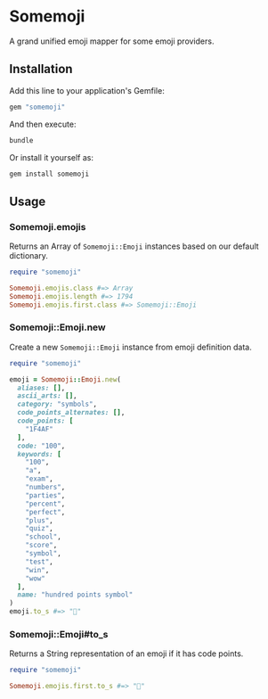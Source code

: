 # Somemoji

A grand unified emoji mapper for some emoji providers.

## Installation

Add this line to your application's Gemfile:

```ruby
gem "somemoji"
```

And then execute:

```bash
bundle
```

Or install it yourself as:

```bash
gem install somemoji
```

## Usage

### Somemoji.emojis

Returns an Array of `Somemoji::Emoji` instances based on our default dictionary.

```ruby
require "somemoji"

Somemoji.emojis.class #=> Array
Somemoji.emojis.length #=> 1794
Somemoji.emojis.first.class #=> Somemoji::Emoji
```

### Somemoji::Emoji.new

Create a new `Somemoji::Emoji` instance from emoji definition data.

```ruby
require "somemoji"

emoji = Somemoji::Emoji.new(
  aliases: [],
  ascii_arts: [],
  category: "symbols",
  code_points_alternates: [],
  code_points: [
    "1F4AF"
  ],
  code: "100",
  keywords: [
    "100",
    "a",
    "exam",
    "numbers",
    "parties",
    "percent",
    "perfect",
    "plus",
    "quiz",
    "school",
    "score",
    "symbol",
    "test",
    "win",
    "wow"
  ],
  name: "hundred points symbol"
)
emoji.to_s #=> "💯"
```

### Somemoji::Emoji#to_s

Returns a String representation of an emoji if it has code points.

```ruby
require "somemoji"

Somemoji.emojis.first.to_s #=> "💯"
```
